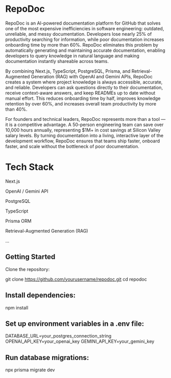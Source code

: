 # RepoDoc

RepoDoc is an AI-powered documentation platform for GitHub that solves one of the most expensive inefficiencies in software engineering: outdated, unreliable, and messy documentation. Developers lose nearly 25% of productivity searching for information, while poor documentation increases onboarding time by more than 60%. RepoDoc eliminates this problem by automatically generating and maintaining accurate documentation, enabling developers to query knowledge in natural language and making documentation instantly shareable across teams.

By combining Next.js, TypeScript, PostgreSQL, Prisma, and Retrieval-Augmented Generation (RAG) with OpenAI and Gemini APIs, RepoDoc creates a system where project knowledge is always accessible, accurate, and reliable. Developers can ask questions directly to their documentation, receive context-aware answers, and keep READMEs up to date without manual effort. This reduces onboarding time by half, improves knowledge retention by over 60%, and increases overall team productivity by more than 40%.

For founders and technical leaders, RepoDoc represents more than a tool — it is a competitive advantage. A 50-person engineering team can save over 10,000 hours annually, representing $1M+ in cost savings at Silicon Valley salary levels. By turning documentation into a living, interactive layer of the development workflow, RepoDoc ensures that teams ship faster, onboard faster, and scale without the bottleneck of poor documentation.

# Tech Stack

Next.js

OpenAI / Gemini API

PostgreSQL

TypeScript

Prisma ORM

Retrieval-Augmented Generation (RAG)

...

## Getting Started

Clone the repository:

git clone https://github.com/yourusername/repodoc.git
cd repodoc


## Install dependencies:

npm install


## Set up environment variables in a .env file:

DATABASE_URL=your_postgres_connection_string
OPENAI_API_KEY=your_openai_key
GEMINI_API_KEY=your_gemini_key


## Run database migrations:

npx prisma migrate dev

